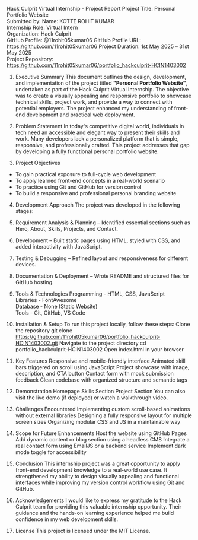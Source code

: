 Hack Culprit Virtual Internship - Project Report
Project Title: Personal Portfolio Website  
Submitted by:
Name: KOTTE ROHIT KUMAR  
Internship Role: Virtual Intern  
Organization: Hack Culprit  
GitHub Profile: @11rohit05kumar06
GitHub Profile URL: https://github.com/11rohit05kumar06
Project Duration: 1st May 2025 – 31st May 2025  
Project Repository: https://github.com/11rohit05kumar06/portfolio_hackculprit-HCIN1403002

1. Executive Summary
This document outlines the design, development, and implementation of the project titled **"Personal Portfolio Website"**, undertaken as part of the Hack Culprit Virtual Internship. The objective was to create a visually appealing and responsive portfolio to showcase technical skills, project work, and provide a way to connect with potential employers. The project enhanced my understanding of front-end development and practical web deployment.

2. Problem Statement
In today's competitive digital world, individuals in tech need an accessible and elegant way to present their skills and work. Many developers lack a personalized platform that is simple, responsive, and professionally crafted. This project addresses that gap by developing a fully functional personal portfolio website.

3. Project Objectives
- To gain practical exposure to full-cycle web development  
- To apply learned front-end concepts in a real-world scenario  
- To practice using Git and GitHub for version control  
- To build a responsive and professional personal branding website  

4. Development Approach
The project was developed in the following stages:
1. Requirement Analysis & Planning – Identified essential sections such as Hero, About, Skills, Projects, and Contact.  
2. Development – Built static pages using HTML, styled with CSS, and added interactivity with JavaScript.  
3. Testing & Debugging – Refined layout and responsiveness for different devices.  
4. Documentation & Deployment – Wrote README and structured files for GitHub hosting.
   
5. Tools & Technologies
Programming   - HTML, CSS, JavaScript              
Libraries     - FontAwesome                        
Database      - None (Static Website)              
Tools         - Git, GitHub, VS Code               

6. Installation & Setup
To run this project locally, follow these steps:
Clone the repository
git clone https://github.com/11rohit05kumar06/portfolio_hackculprit-HCIN1403002.git
Navigate to the project directory
cd portfolio_hackculprit-HCIN1403002
Open index.html in your browser

7. Key Features
Responsive and mobile-friendly interface
Animated skill bars triggered on scroll using JavaScript
Project showcase with image, description, and CTA button
Contact form with mock submission feedback
Clean codebase with organized structure and semantic tags

8. Demonstration
Homepage
Skills Section
Project Section
You can also visit the live demo (if deployed) or watch a walkthrough video.

9. Challenges Encountered
Implementing custom scroll-based animations without external libraries
Designing a fully responsive layout for multiple screen sizes
Organizing modular CSS and JS in a maintainable way

10. Scope for Future Enhancements
Host the website using GitHub Pages
Add dynamic content or blog section using a headless CMS
Integrate a real contact form using EmailJS or a backend service
Implement dark mode toggle for accessibility

11. Conclusion
This internship project was a great opportunity to apply front-end development knowledge to a real-world use case. It strengthened my ability to design visually appealing and functional interfaces while improving my version control workflow using Git and GitHub.

12. Acknowledgements
I would like to express my gratitude to the Hack Culprit team for providing this valuable internship opportunity. Their guidance and the hands-on learning experience helped me build confidence in my web development skills.

13. License
This project is licensed under the MIT License.
